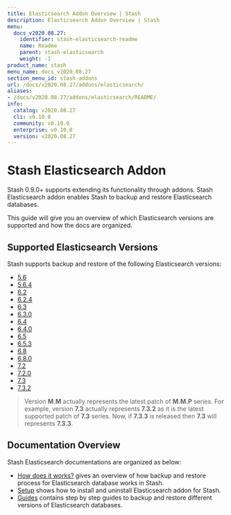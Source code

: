 ```yaml
---
title: Elasticsearch Addon Overview | Stash
description: Elasticsearch Addon Overview | Stash
menu:
  docs_v2020.08.27:
    identifier: stash-elasticsearch-readme
    name: Readme
    parent: stash-elasticsearch
    weight: -1
product_name: stash
menu_name: docs_v2020.08.27
section_menu_id: stash-addons
url: /docs/v2020.08.27/addons/elasticsearch/
aliases:
- /docs/v2020.08.27/addons/elasticsearch/README/
info:
  catalog: v2020.08.27
  cli: v0.10.0
  community: v0.10.0
  enterprise: v0.10.0
  version: v2020.08.27
---
```


# Stash Elasticsearch Addon

Stash 0.9.0+ supports extending its functionality through addons. Stash Elasticsearch addon enables Stash to backup and restore Elasticsearch databases.

This guide will give you an overview of which Elasticsearch versions are supported and how the docs are organized.

## Supported Elasticsearch Versions

Stash supports backup and restore of the following Elasticsearch versions:

- [5.6](/docs/v2020.08.27/addons/elasticsearch/guides/5.6/elasticsearch)
- [5.6.4](/docs/v2020.08.27/addons/elasticsearch/guides/5.6.4/elasticsearch)
- [6.2](/docs/v2020.08.27/addons/elasticsearch/guides/6.2/elasticsearch)
- [6.2.4](/docs/v2020.08.27/addons/elasticsearch/guides/6.2.4/elasticsearch)
- [6.3](/docs/v2020.08.27/addons/elasticsearch/guides/6.3/elasticsearch)
- [6.3.0](/docs/v2020.08.27/addons/elasticsearch/guides/6.3.0/elasticsearch)
- [6.4](/docs/v2020.08.27/addons/elasticsearch/guides/6.4/elasticsearch)
- [6.4.0](/docs/v2020.08.27/addons/elasticsearch/guides/6.4.0/elasticsearch)
- [6.5](/docs/v2020.08.27/addons/elasticsearch/guides/6.5/elasticsearch)
- [6.5.3](/docs/v2020.08.27/addons/elasticsearch/guides/6.5.3/elasticsearch)
- [6.8](/docs/v2020.08.27/addons/elasticsearch/guides/6.8/elasticsearch)
- [6.8.0](/docs/v2020.08.27/addons/elasticsearch/guides/6.8.0/elasticsearch)
- [7.2](/docs/v2020.08.27/addons/elasticsearch/guides/7.2/elasticsearch)
- [7.2.0](/docs/v2020.08.27/addons/elasticsearch/guides/7.2.0/elasticsearch)
- [7.3](/docs/v2020.08.27/addons/elasticsearch/guides/7.3/elasticsearch)
- [7.3.2](/docs/v2020.08.27/addons/elasticsearch/guides/7.3.2/elasticsearch)

>Version **M.M** actually represents the latest patch of **M.M.P** series. For example, version **7.3** actually represents **7.3.2** as it is the latest supported patch of **7.3** series. Now, if **7.3.3** is released then **7.3** will represents **7.3.3**.

## Documentation Overview

Stash Elasticsearch documentations are organized as below:

- [How does it works?](/docs/v2020.08.27/addons/elasticsearch/overview) gives an overview of how backup and restore process for Elasticsearch database works in Stash.
- [Setup](/docs/v2020.08.27/addons/elasticsearch/setup/install) shows how to install and uninstall Elasticsearch addon for Stash.
- [Guides](/docs/v2020.08.27/addons/elasticsearch/guides/6.5/elasticsearch) contains step by step guides to backup and restore different versions of Elasticsearch databases.

